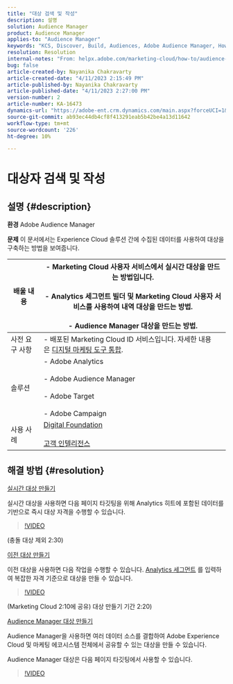 ```yaml
---
title: "대상 검색 및 작성"
description: 설명
solution: Audience Manager
product: Audience Manager
applies-to: "Audience Manager"
keywords: "KCS, Discover, Build, Audiences, Adobe Audience Manager, How To"
resolution: Resolution
internal-notes: "From: helpx.adobe.com/marketing-cloud/how-to/audience-discovery.html"
bug: false
article-created-by: Nayanika Chakravarty
article-created-date: "4/11/2023 2:15:49 PM"
article-published-by: Nayanika Chakravarty
article-published-date: "4/11/2023 2:27:00 PM"
version-number: 2
article-number: KA-16473
dynamics-url: "https://adobe-ent.crm.dynamics.com/main.aspx?forceUCI=1&pagetype=entityrecord&etn=knowledgearticle&id=86a97157-73d8-ed11-a7c7-6045bd006a22"
source-git-commit: ab93ec44db4cf8f413291eab5b42be4a13d11642
workflow-type: tm+mt
source-wordcount: '226'
ht-degree: 10%

---
```


# 대상자 검색 및 작성

## 설명 {#description}


<b>환경</b>
Adobe Audience Manager

<b>문제</b>
이 문서에서는 Experience Cloud 솔루션 간에 수집된 데이터를 사용하여 대상을 구축하는 방법을 보여줍니다.


| 배울 내용 | - Marketing Cloud 사용자 서비스에서 실시간 대상을 만드는 방법입니다.<br><br>- Analytics 세그먼트 빌더 및 Marketing Cloud 사용자 서비스를 사용하여 내역 대상을 만드는 방법.<br><br>- Audience Manager 대상을 만드는 방법. |
| --- | --- |
| 사전 요구 사항 | - 배포된 Marketing Cloud ID 서비스입니다. 자세한 내용은 [디지털 마케팅 도구 통합](https://experienceleague.adobe.com/docs/experience-manager-learn/sites/integrations/experience-platform-data-collection-tags/overview.html). |
| 솔루션 | - Adobe Analytics<br><br>- Adobe Audience Manager<br><br>- Adobe Target<br><br>- Adobe Campaign |
| 사용 사례 | [Digital Foundation](https://helpx.adobe.com/marketing-cloud/how-to/digital-foundation.html)<br><br>[고객 인텔리전스](https://experienceleague.adobe.com/docs/experience-platform/profile/ui/user-guide.html?lang=ko) |





## 해결 방법 {#resolution}


<u>실시간 대상 만들기</u>

실시간 대상을 사용하면 다음 페이지 타깃팅을 위해 Analytics 히트에 포함된 데이터를 기반으로 즉시 대상 자격을 수행할 수 있습니다.




>[!VIDEO](https://video.tv.adobe.com/v/17804t1/)



(충돌 대상 제외 2:30)



<u>이전 대상 만들기</u>

이전 대상을 사용하면 다음 작업을 수행할 수 있습니다. [Analytics 세그먼트](https://experienceleague.adobe.com/docs/analytics/components/segmentation/seg-home.html?lang=ko-KR) 를 입력하여 복잡한 자격 기준으로 대상을 만들 수 있습니다.




>[!VIDEO](https://video.tv.adobe.com/v/17805/)



(Marketing Cloud 2:10에 공유) 대상 만들기 기간 2:20)

<u>Audience Manager 대상 만들기</u>

Audience Manager을 사용하면 여러 데이터 소스를 결합하여 Adobe Experience Cloud 및 마케팅 에코시스템 전체에서 공유할 수 있는 대상을 만들 수 있습니다.

Audience Manager 대상은 다음 페이지 타깃팅에서 사용할 수 있습니다.




>[!VIDEO](https://video.tv.adobe.com/v/18113t1/)


